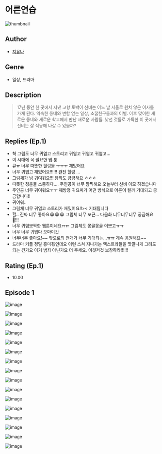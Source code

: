 # 어른연습
![thumbnail](https://image-comic.pstatic.net/user_contents_data/challenge_comic/2023/05/23/366497/upload_3977296835401365815_480x623.jpeg)

## Author
- [지유나](https://comic.naver.com/artistTitle?id=366497)

## Genre
- 일상, 드라마

## Description
> 17년 동안 한 곳에서 지낸 고향 토박이 신비는 어느 날 서울로 원치 않은 이사를 가게 된다. 익숙한 동네와 변함 없는 일상, 소꿉친구들과의 이별. 이후 맞이한 새로운 동네와 새로운 학교에서 만난 새로운 사람들. 낯선 것들로 가득한 이 곳에서 신비는 잘 적응해 나갈 수 있을까?

## Replies (Ep.1)
- 헉 그림도 너무 귀엽고 스토리고 귀엽고 귀엽고 귀엽고…
- 이 시대에 꼭 필요한 웹.툰
- 큐ㅠ 너무 따뜻한 힐링물 ㅜㅜㅜ 재밌어요
- 너무 귀엽고 재밌어요!!!!!! 완전 힐링 ...
- 그림체가 넘 귀여워요!!! 담화도 귱금해요 ㅎㅎㅎ
- 따뜻한 청춘물 소중하다.... 주인공이 너무 깜찍해요 오늘부터 신비 이모 하겠습니다
- 주인공 너무 귀여워요ㅜㅜ 깨방정 귀요미가 어떤 방식으로 어른이 될까 기대되고 궁금합니다!!
- 귀여워..
- 그림체 너무 귀엽고 스토리가 재밌어요!!>< 기대됩니다
- 헐.. 진짜 너무 좋아요😭😭😭 그림체 너무 포근... 다음화 너무너무너무 궁금해요🥹!!!
- 너무 귀염뽀짝한 웹툰이네요ㅠㅠ 그림체도 몽글몽글 이쁘고ㅠㅠ
- 너무 너무 귀엽다 오마이갓
- 너무너무 좋아요!~~ 앞으로의 전개가 너무 기대되는...ㅠㅠ 계속 응원해요~~
- 드라마 커플 정말 흥미有인데요 이런 스쳐 지나가는 엑스트라들을 맛깔나게 그려도 되는 건가요 이거 범죄 아닌가요 더 주세요. 이것저것 보장하라!!!!!!

## Rating (Ep.1)
- 10.00

## Episode 1
![image](https://image-comic.pstatic.net/user_contents_data/challenge_comic/2023/05/23/366497/upload_4121975875521765733.jpeg)

![image](https://image-comic.pstatic.net/user_contents_data/challenge_comic/2023/05/23/366497/upload_3919882309686605668.jpeg)

![image](https://image-comic.pstatic.net/user_contents_data/challenge_comic/2023/05/23/366497/upload_7005177912121241652.jpeg)

![image](https://image-comic.pstatic.net/user_contents_data/challenge_comic/2023/05/23/366497/upload_7220787954751715429.jpeg)

![image](https://image-comic.pstatic.net/user_contents_data/challenge_comic/2023/05/23/366497/upload_7220453484257424229.jpeg)

![image](https://image-comic.pstatic.net/user_contents_data/challenge_comic/2023/05/23/366497/upload_4122311424874721636.jpeg)

![image](https://image-comic.pstatic.net/user_contents_data/challenge_comic/2023/05/23/366497/upload_3979323235445859893.jpeg)

![image](https://image-comic.pstatic.net/user_contents_data/challenge_comic/2023/05/23/366497/upload_4121466977583837282.jpeg)

![image](https://image-comic.pstatic.net/user_contents_data/challenge_comic/2023/05/23/366497/upload_3775816621847295029.jpeg)

![image](https://image-comic.pstatic.net/user_contents_data/challenge_comic/2023/05/23/366497/upload_3990812015180394849.jpeg)

![image](https://image-comic.pstatic.net/user_contents_data/challenge_comic/2023/05/23/366497/upload_7161343751946200120.jpeg)

![image](https://image-comic.pstatic.net/user_contents_data/challenge_comic/2023/05/23/366497/upload_4050760494489088100.jpeg)

![image](https://image-comic.pstatic.net/user_contents_data/challenge_comic/2023/05/23/366497/upload_7077466425931346998.jpeg)

![image](https://image-comic.pstatic.net/user_contents_data/challenge_comic/2023/05/23/366497/upload_4062586829410480436.jpeg)

![image](https://image-comic.pstatic.net/user_contents_data/challenge_comic/2023/05/23/366497/upload_7293356821693610085.jpeg)

![image](https://image-comic.pstatic.net/user_contents_data/challenge_comic/2023/05/23/366497/upload_7090181371665529185.jpeg)
